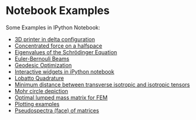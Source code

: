 Notebook Examples
==================

Some Examples in IPython Notebook:

* [3D printer in delta configuration](http://nbviewer.ipython.org/github/nicoguaro/notebooks_examples/blob/master/Delta_3D_printer.ipynb)
* [Concentrated force on a halfspace](http://nbviewer.ipython.org/github/nicoguaro/notebooks_examples/blob/master/point_source_halfspace.ipynb)
* [Eigenvalues of the Schrödinger Equation](http://nbviewer.ipython.org/github/nicoguaro/notebooks_examples/blob/master/quantum_mechanics_simple.ipynb)
* [Euler-Bernouli Beams](http://nbviewer.ipython.org/github/nicoguaro/notebooks_examples/blob/master/Euler_Bernoulli_beams.ipynb)
* [Geodesic Optimization](http://nbviewer.ipython.org/github/nicoguaro/notebooks_examples/blob/master/geodesic_opt.ipynb)
* [Interactive widgets in iPython notebook](http://nbviewer.ipython.org/github/nicoguaro/notebooks_examples/blob/master/Interactive_widgets.ipynb)
* [Lobatto Quadrature](http://nbviewer.ipython.org/github/nicoguaro/notebooks_examples/blob/master/Lobatto_quadrature.ipynb)
* [Minimum distance between transverse isotropic and isotropic tensors](http://nbviewer.ipython.org/github/nicoguaro/notebooks_examples/blob/master/anisotropic_isotropic_distance.ipynb)
* [Mohr circle depiction](http://nbviewer.ipython.org/github/nicoguaro/notebooks_examples/blob/master/Mohr_circle.ipynb)
* [Optimal lumped mass matrix for FEM](http://nbviewer.ipython.org/github/nicoguaro/notebooks_examples/blob/master/Optimal_mass_matrix.ipynb)
* [Plotting examples](http://nbviewer.ipython.org/github/nicoguaro/notebooks_examples/blob/master/plot_ex.ipynb)
* [Pseudospectra (face) of matrices](http://nbviewer.ipython.org/github/nicoguaro/notebooks_examples/blob/master/Pseudospectra%20of%20matrices.ipynb)

